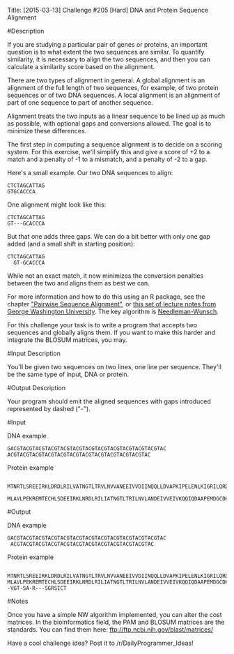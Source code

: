 Title: [2015-03-13] Challenge #205 [Hard] DNA and Protein Sequence Alignment

#Description

If you are studying a particular pair of genes or proteins, an important question is to what extent the two sequences are similar. To quantify similarity, it is necessary to align the two sequences, and then you can calculate a similarity score based on the alignment.

There are two types of alignment in general. A global alignment is an alignment of the full length of two sequences, for example, of two protein sequences or of two DNA sequences. A local alignment is an alignment of part of one sequence to part of another sequence.

Alignment treats the two inputs as a linear sequence to be lined up as much as possible, with optional gaps and conversions allowed. The goal is to minimize these differences. 

The first step in computing a sequence alignment is to decide on a scoring system. For this exercise, we'll simplify this and give a score of +2 to a match and a penalty of -1 to a mismatch, and a penalty of -2 to a gap. 

Here's a small example. Our two DNA sequences to align:

    CTCTAGCATTAG
    GTGCACCCA

One alignment might look like this:

    CTCTAGCATTAG
    GT---GCACCCA

But that one adds three gaps. We can do a bit better with only one gap added (and a small shift in starting position):

    CTCTAGCATTAG
      GT-GCACCCA

While not an exact match, it now minimizes the conversion penalties between the two and aligns them as best we can. 

For more information and how to do this using an R package, see the chapter ["Pairwise Sequence Alignment"](http://a-little-book-of-r-for-bioinformatics.readthedocs.org/en/latest/src/chapter4.html), or [this set of lecture notes from George Washington University](http://www.seas.gwu.edu/~simhaweb/cs151/lectures/module12/align.html). The key algorithm is [Needleman-Wunsch](http://en.wikipedia.org/wiki/Needleman%E2%80%93Wunsch_algorithm).

For this challenge your task is to write a program that accepts two sequences and globally aligns them. If you want to make this harder and integrate the BLOSUM matrices, you may. 

#Input Description

You'll be given two sequences on two lines, one line per sequence. They'll be the same type of input, DNA or protein. 

#Output Description

Your program should emit the aligned sequences with gaps introduced represented by dashed ("-"). 

#Input

DNA example

    GACGTACGTACGTACGTACGTACGTACGTACGTACGTACGTACGTACGTAC
    ACGTACGTACGTACGTACGTACGTACGTACGTACGTACGTACGTAC
    
Protein example

        MTNRTLSREEIRKLDRDLRILVATNGTLTRVLNVVANEEIVVDIINQQLLDVAPKIPELENLKIGRILQRDILLKGQKSGILFVAAESLIVIDLLPTAITTYLTKTHHPIGEIMAASRIETYKEDAQVWIGDLPCWLADYGYWDLPKRAVGRRYRIIAGGQPVIITTEYFLRSVFQDTPREELDRCQYSNDIDTRSGDRFVLHGRVFKN
        MLAVLPEKREMTECHLSDEEIRKLNRDLRILIATNGTLTRILNVLANDEIVVEIVKQQIQDAAPEMDGCDHSSIGRVLRRDIVLKGRRSGIPFVAAESFIAIDLLPPEIVASLLETHRPIGEVMAASCIETFKEEAKVWAGESPAWLELDRRRNLPPKVVGRQYRVIAEGRPVIIITEYFLRSVFEDNSREEPIRHQRSVGTSARSGRSICT

#Output

DNA example

    GACGTACGTACGTACGTACGTACGTACGTACGTACGTACGTACGTACGTAC
     ACGTACGTACGTACGTACGTACGTACGTACGTACGTACGTACGTAC
    
Protein example

              MTNRTLSREEIRKLDRDLRILVATNGTLTRVLNVVANEEIVVDIINQQLLDVAPKIPELENLKIGRILQRDILLKGQKSGILFVAAESLIVIDLLPTAITTYLTKTHHPIGEIMAASRIETYKEDAQVWIGDLPCWLADYGYWDLPKRAVGRRYRIIAGGQPVIITTEYFLRSVFQDTPREELDRCQYSNDIDTRSGDRFVLHGRVFKN
    MLAVLPEKREMTECHLSDEEIRKLNRDLRILIATNGTLTRILNVLANDEIVVEIVKQQIQDAAPEMDGCDHSSIGRVLRRDIVLKGRRSGIPFVAAESFIAIDLLPPEIVASLLETHRPIGEVMAASCIETFKEEAKVWAGESPAWLELDRRRNLPPKVVGRQYRVIAEGRPVIIITEYFLRSVFEDNSREEPIRHQRS--VGT-SA-R---SGRSICT

#Notes

Once you have a simple NW algorithm implemented, you can alter the cost matrices. In the bioinformatics field, the PAM and BLOSUM matrices are the standards. You can find them here: ftp://ftp.ncbi.nih.gov/blast/matrices/ 

Have a cool challenge idea? Post it to /r/DailyProgrammer_Ideas!